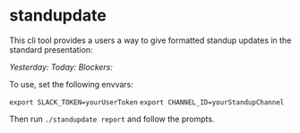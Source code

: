 # standupdate
This cli tool provides a users a way to give formatted standup updates in the standard presentation:

*Yesterday:*
*Today:*
*Blockers:*

To use, set the following envvars:

`export SLACK_TOKEN=yourUserToken`
`export CHANNEL_ID=yourStandupChannel`

Then run `./standupdate report` and follow the prompts.
